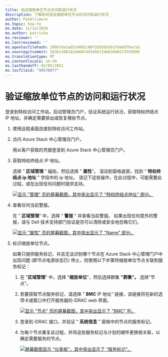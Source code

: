 ```yaml
---
title: 验证缩放单位节点访问和运行状况
description: 了解如何验证缩放单位节点的访问和运行状况
author: PatAltimore
ms.topic: how-to
ms.date: 11/13/2020
ms.author: patricka
ms.reviewer: ''
ms.lastreviewed: ''
ms.openlocfilehash: 299b7da3ad514092c86f1855b9261fda0d76ac5d
ms.sourcegitcommit: 283b1308142e668749345bf24b63d40172559509
ms.translationtype: MT
ms.contentlocale: zh-CN
ms.lasthandoff: 02/05/2021
ms.locfileid: "99570977"
---
```

# <a name="verifying-scale-unit-node-access-and-health"></a>验证缩放单位节点的访问和运行状况



登录到特权访问工作站，启动管理员门户，验证系统运行状况，获取特权终结点 IP 地址，并确定需要排出或恢复哪些节点。

1.  使用远程桌面连接到特权访问工作站。

2.  访问 Azure Stack 中心管理员门户。

    用从客户获取的凭据登录到 Azure Stack 中心管理员门户。
        
3.  获取特权终结点 IP 地址。


    选择 " **区域管理** " 磁贴，然后选择 " **属性**"。 滚动到窗格底部，找到 " **特权终结点 ip 地址** " 字段中的 ip 地址。 请记下这些操作，在此过程中，可能需要此过程，或在出现任何问题时提供支持。

    [![显示 "管理" 页的屏幕截图，其中突出显示了 "特权终结点地址" 部分。](media/image-18-inline.png)](media/image-18-expanded.png#lightbox)
    
4.  查看任何当前警报。

    在 " **区域管理**" 中，选择 " **警报** " 并查看当前警报。 如果出现任何意外的警报，请与 Dell 技术支持部门验证是否可以清除或安全地忽略它们。
    
    [![显示 "属性" 页的屏幕截图，其中突出显示了 "Name" 部分。](media/image-19-inline.png)](media/image-19-expanded.png#lightbox)
    
5.  标识缩放单位节点。

    如果只提供服务标记，并且无法识别哪个节点在 Azure Stack 中心管理门户中出现问题 (即节点电源状态已) 停止，则使用以下步骤将缩放单位节点关联到服务标记：
    
    1.  在 "**区域管理**" 中，选择 "**缩放单位**"，然后选择群集 **"群集"。** 选择“节点”。
    
    1.  若要获取节点服务标记，请选择 " **BMC** IP 地址" 链接，该链接将在新的选项卡或窗口中打开服务器的 iDRAC web 界面。

        [![显示 "节点" 页的屏幕截图，其中突出显示了 "BMC" 列。](media/image-20-inline.png)](media/image-20-expanded.png#lightbox) 
    
    1.  登录到 iDRAC 接口，并验证 " **系统信息** " 窗格中的节点的服务标记。
    
    1.  为每个节点重复此过程，并将这些服务标记与计划的硬件更换相关联，以确定需要服务的节点。

        [![屏幕截图显示 "仪表板"，其中突出显示了 "服务标记"。](media/image-21-inline.png)](media/image-21-expanded.png#lightbox)
    
